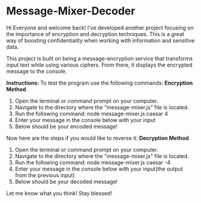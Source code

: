 # Message-Mixer-Decoder
Hi Everyone and welcome back!
I've developed another project focusing on the importance of encryption and decryption techniques. This is a great way of boosting confidentiality when working with information and sensitive data.

This project is built on being a message-encryption service that transforms input text while using various ciphers. From there, it displays the encrypted message to the console.

**Instructions:**
To test the program use the following commands:
**Encryption Method**

1. Open the terminal or command prompt on your computer.
2. Navigate to the directory where the "message-mixer.js" file is located.
3. Run the following command: node message-mixer.js caesar 4
4. Enter your message in the console below with your input
5. Below should be your encoded message!

Now here are the steps if you would like to reverse it:
**Decryption Method**

1. Open the terminal or command prompt on your computer.
2. Navigate to the directory where the "message-mixer.js" file is located.
3. Run the following command: node message-mixer.js caesar -4
4. Enter your message in the console below with your input(the output from the previous input)
5. Below should be your decoded message!

Let me know what you think!
Stay blessed!

